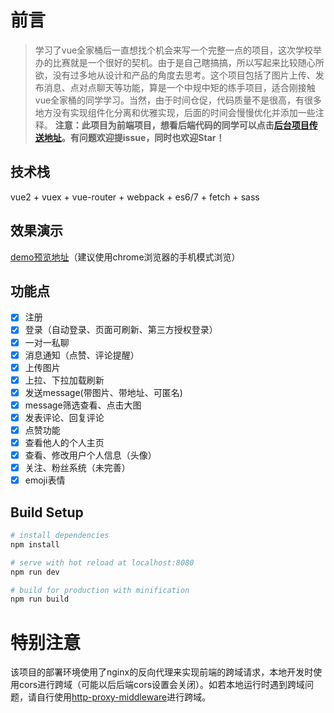 # 前言

> 学习了vue全家桶后一直想找个机会来写一个完整一点的项目，这次学校举办的比赛就是一个很好的契机。由于是自己瞎搞搞，所以写起来比较随心所欲，没有过多地从设计和产品的角度去思考。这个项目包括了图片上传、发布消息、点对点聊天等功能，算是一个中规中矩的练手项目，适合刚接触vue全家桶的同学学习。当然，由于时间仓促，代码质量不是很高，有很多地方没有实现组件化分离和优雅实现，后面的时间会慢慢优化并添加一些注释。
> __注意：此项目为前端项目，想看后端代码的同学可以点击[后台项目传送地址](https://github.com/wususu/Mimi-Sever)。有问题欢迎提issue，同时也欢迎Star！__

## 技术栈
vue2 + vuex + vue-router + webpack + es6/7 + fetch + sass

## 效果演示
[demo预览地址](https://123.207.18.102)（建议使用chrome浏览器的手机模式浏览）

## 功能点
- [x] 注册
- [x] 登录（自动登录、页面可刷新、第三方授权登录）
- [x] 一对一私聊
- [x] 消息通知（点赞、评论提醒）
- [x] 上传图片
- [x] 上拉、下拉加载刷新
- [x] 发送message(带图片、带地址、可匿名)
- [x] message筛选查看、点击大图
- [x] 发表评论、回复评论
- [x] 点赞功能
- [x] 查看他人的个人主页
- [x] 查看、修改用户个人信息（头像）
- [x] 关注、粉丝系统（未完善）
- [x] emoji表情

## Build Setup

``` bash
# install dependencies
npm install

# serve with hot reload at localhost:8080
npm run dev

# build for production with minification
npm run build
```

# 特别注意
该项目的部署环境使用了nginx的反向代理来实现前端的跨域请求，本地开发时使用cors进行跨域（可能以后后端cors设置会关闭）。如若本地运行时遇到跨域问题，请自行使用[http-proxy-middleware](https://github.com/chimurai/http-proxy-middleware)进行跨域。


